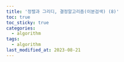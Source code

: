 ```yaml
---
title: '정렬과 그리디, 결정알고리즘(이분검색) (8)'
toc: true
toc_sticky: true
categories:
  - algorithm
tags:
  - algorithm
last_modified_at: 2023-08-21
---
```

